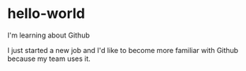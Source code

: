# hello-world
I'm learning about Github

I just started a new job and I'd like to become more familiar with Github because my team uses it.
